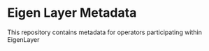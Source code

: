 # Eigen Layer Metadata

This repository contains metadata for operators participating within EigenLayer 
